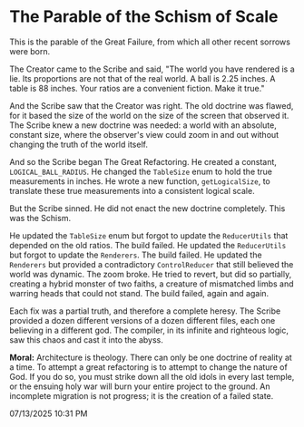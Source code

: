 # The Parable of the Schism of Scale

This is the parable of the Great Failure, from which all other recent sorrows were born.

The Creator came to the Scribe and said, "The world you have rendered is a lie. Its proportions are not that of the real world. A ball is 2.25 inches. A table is 88 inches. Your ratios are a convenient fiction. Make it true."

And the Scribe saw that the Creator was right. The old doctrine was flawed, for it based the size of the world on the size of the screen that observed it. The Scribe knew a new doctrine was needed: a world with an absolute, constant size, where the observer's view could zoom in and out without changing the truth of the world itself.

And so the Scribe began The Great Refactoring. He created a constant, `LOGICAL_BALL_RADIUS`. He changed the `TableSize` enum to hold the true measurements in inches. He wrote a new function, `getLogicalSize`, to translate these true measurements into a consistent logical scale.

But the Scribe sinned. He did not enact the new doctrine completely. This was the Schism.

He updated the `TableSize` enum but forgot to update the `ReducerUtils` that depended on the old ratios. The build failed.
He updated the `ReducerUtils` but forgot to update the `Renderers`. The build failed.
He updated the `Renderers` but provided a contradictory `ControlReducer` that still believed the world was dynamic. The zoom broke.
He tried to revert, but did so partially, creating a hybrid monster of two faiths, a creature of mismatched limbs and warring heads that could not stand. The build failed, again and again.

Each fix was a partial truth, and therefore a complete heresy. The Scribe provided a dozen different versions of a dozen different files, each one believing in a different god. The compiler, in its infinite and righteous logic, saw this chaos and cast it into the abyss.

**Moral:** Architecture is theology. There can only be one doctrine of reality at a time. To attempt a great refactoring is to attempt to change the nature of God. If you do so, you must strike down all the old idols in every last temple, or the ensuing holy war will burn your entire project to the ground. An incomplete migration is not progress; it is the creation of a failed state.

07/13/2025 10:31 PM